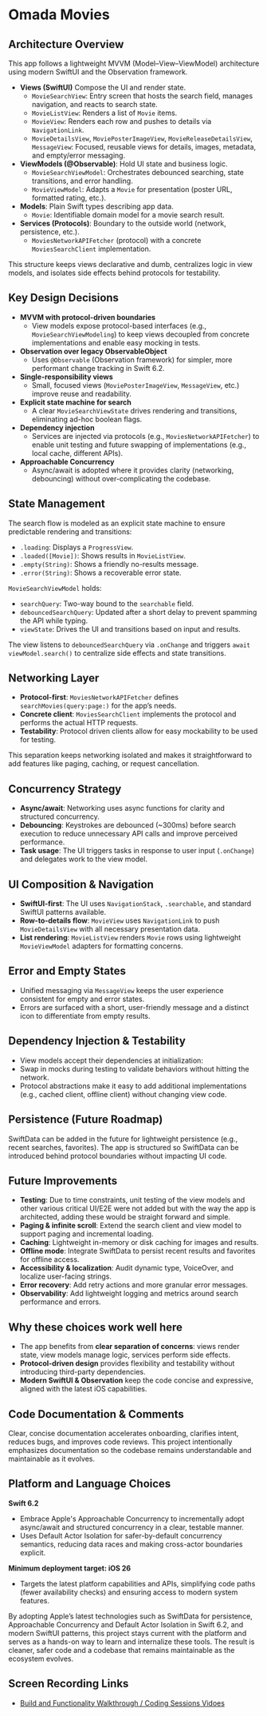 # Omada Movies

## Architecture Overview

This app follows a lightweight MVVM (Model–View–ViewModel) architecture using modern SwiftUI and the Observation framework.

- **Views (SwiftUI)** Compose the UI and render state.
  - `MovieSearchView`: Entry screen that hosts the search field, manages navigation, and reacts to search state.
  - `MovieListView`: Renders a list of `Movie` items.
  - `MovieView`: Renders each row and pushes to details via `NavigationLink`.
  - `MovieDetailsView`, `MoviePosterImageView`, `MovieReleaseDetailsView`, `MessageView`: Focused, reusable views for details, images, metadata, and empty/error messaging.
- **ViewModels (@Observable)**: Hold UI state and business logic.
  - `MovieSearchViewModel`: Orchestrates debounced searching, state transitions, and error handling.
  - `MovieViewModel`: Adapts a `Movie` for presentation (poster URL, formatted rating, etc.).
- **Models**: Plain Swift types describing app data.
  - `Movie`: Identifiable domain model for a movie search result.
- **Services (Protocols)**: Boundary to the outside world (network, persistence, etc.).
  - `MoviesNetworkAPIFetcher` (protocol) with a concrete `MoviesSearchClient` implementation.

This structure keeps views declarative and dumb, centralizes logic in view models, and isolates side effects behind protocols for testability.

## Key Design Decisions

- **MVVM with protocol-driven boundaries**
  - View models expose protocol-based interfaces (e.g., `MovieSearchViewModeling`) to keep views decoupled from concrete implementations and enable easy mocking in tests.
- **Observation over legacy ObservableObject**
  - Uses `@Observable` (Observation framework) for simpler, more performant change tracking in Swift 6.2.
- **Single-responsibility views**
  - Small, focused views (`MoviePosterImageView`, `MessageView`, etc.) improve reuse and readability.
- **Explicit state machine for search**
  - A clear `MovieSearchViewState` drives rendering and transitions, eliminating ad-hoc boolean flags.
- **Dependency injection**
  - Services are injected via protocols (e.g., `MoviesNetworkAPIFetcher`) to enable unit testing and future swapping of implementations (e.g., local cache, different APIs).
- **Approachable Concurrency**
  - Async/await is adopted where it provides clarity (networking, debouncing) without over-complicating the codebase.

## State Management

The search flow is modeled as an explicit state machine to ensure predictable rendering and transitions:

- `.loading`: Displays a `ProgressView`.
- `.loaded([Movie])`: Shows results in `MovieListView`.
- `.empty(String)`: Shows a friendly no-results message.
- `.error(String)`: Shows a recoverable error state.

`MovieSearchViewModel` holds:
- `searchQuery`: Two-way bound to the `searchable` field.
- `debouncedSearchQuery`: Updated after a short delay to prevent spamming the API while typing.
- `viewState`: Drives the UI and transitions based on input and results.

The view listens to `debouncedSearchQuery` via `.onChange` and triggers `await viewModel.search()` to centralize side effects and state transitions.

## Networking Layer

- **Protocol-first**: `MoviesNetworkAPIFetcher` defines `searchMovies(query:page:)` for the app’s needs.
- **Concrete client**: `MoviesSearchClient` implements the protocol and performs the actual HTTP requests.
- **Testability**: Protocol driven clients allow for easy mockability to be used for testing.

This separation keeps networking isolated and makes it straightforward to add features like paging, caching, or request cancellation.

## Concurrency Strategy

- **Async/await**: Networking uses async functions for clarity and structured concurrency.
- **Debouncing**: Keystrokes are debounced (~300ms) before search execution to reduce unnecessary API calls and improve perceived performance.
- **Task usage**: The UI triggers tasks in response to user input (`.onChange`) and delegates work to the view model.

## UI Composition & Navigation

- **SwiftUI-first**: The UI uses `NavigationStack`, `.searchable`, and standard SwiftUI patterns available.
- **Row-to-details flow**: `MovieView` uses `NavigationLink` to push `MovieDetailsView` with all necessary presentation data.
- **List rendering**: `MovieListView` renders `Movie` rows using lightweight `MovieViewModel` adapters for formatting concerns.

## Error and Empty States

- Unified messaging via `MessageView` keeps the user experience consistent for empty and error states.
- Errors are surfaced with a short, user-friendly message and a distinct icon to differentiate from empty results.

## Dependency Injection & Testability

- View models accept their dependencies at initialization:
- Swap in mocks during testing to validate behaviors without hitting the network.
- Protocol abstractions make it easy to add additional implementations (e.g., cached client, offline client) without changing view code.

## Persistence (Future Roadmap)

SwiftData can be added in the future for lightweight persistence (e.g., recent searches, favorites). The app is structured so SwiftData can be introduced behind protocol boundaries without impacting UI code.

## Future Improvements

- **Testing**: Due to time constraints, unit testing of the view models and other various critical UI/E2E were not added but with the way the app is architected, adding these would be straight forward and simple.
- **Paging & infinite scroll**: Extend the search client and view model to support paging and incremental loading.
- **Caching**: Lightweight in-memory or disk caching for images and results.
- **Offline mode**: Integrate SwiftData to persist recent results and favorites for offline access.
- **Accessibility & localization**: Audit dynamic type, VoiceOver, and localize user-facing strings.
- **Error recovery**: Add retry actions and more granular error messages.
- **Observability**: Add lightweight logging and metrics around search performance and errors.

## Why these choices work well here

- The app benefits from **clear separation of concerns**: views render state, view models manage logic, services perform side effects.
- **Protocol-driven design** provides flexibility and testability without introducing third-party dependencies.
- **Modern SwiftUI & Observation** keep the code concise and expressive, aligned with the latest iOS capabilities.

## Code Documentation & Comments

Clear, concise documentation accelerates onboarding, clarifies intent, reduces bugs, and improves code reviews. This project intentionally emphasizes documentation so the codebase remains understandable and maintainable as it evolves.

## Platform and Language Choices

**Swift 6.2**
  - Embrace Apple's Approachable Concurrency to incrementally adopt async/await and structured concurrency in a clear, testable manner.
  - Uses Default Actor Isolation for safer-by-default concurrency semantics, reducing data races and making cross-actor boundaries explicit.

**Minimum deployment target: iOS 26**
  - Targets the latest platform capabilities and APIs, simplifying code paths (fewer availability checks) and ensuring access to modern system features.

By adopting Apple’s latest technologies such as SwiftData for persistence, Approachable Concurrency and Default Actor Isolation in Swift 6.2, and modern SwiftUI patterns, this project stays current with the platform and serves as a hands-on way to learn and internalize these tools. The result is cleaner, safer code and a codebase that remains maintainable as the ecosystem evolves.

## Screen Recording Links
- [Build and Functionality Walkthrough / Coding Sessions Vidoes](https://drive.google.com/drive/folders/1j9U0CoQABeJmn4p6taWpEtjHYDO5Tdsr?usp=sharing)

